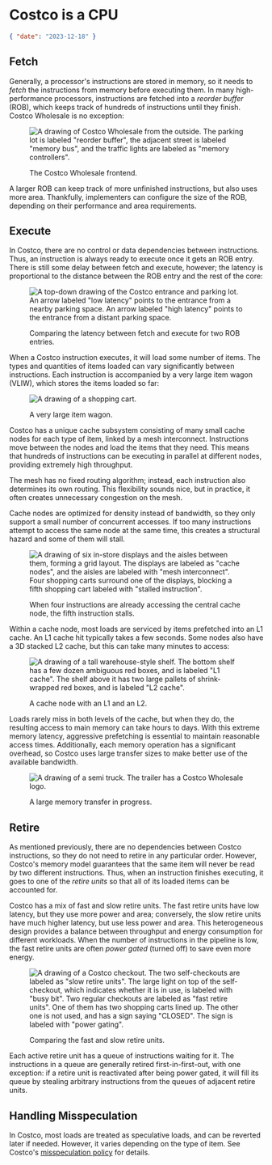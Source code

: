 # Costco is a CPU

```json
{ "date": "2023-12-18" }
```

## Fetch

Generally, a processor's instructions are stored in memory, so it needs to _fetch_ the instructions from memory before executing them. In many high-performance processors, instructions are fetched into a _reorder buffer_ (ROB), which keeps track of hundreds of instructions until they finish. Costco Wholesale is no exception:

<figure>

![A drawing of Costco Wholesale from the outside. The parking lot is labeled "reorder buffer", the adjacent street is labeled "memory bus", and the traffic lights are labeled as "memory controllers".](/images/costco-frontend.png)

<figcaption>The Costco Wholesale frontend.</figcaption>
</figure>

A larger ROB can keep track of more unfinished instructions, but also uses more area. Thankfully, implementers can configure the size of the ROB, depending on their performance and area requirements.

## Execute

In Costco, there are no control or data dependencies between instructions. Thus, an instruction is always ready to execute once it gets an ROB entry. There is still some delay between fetch and execute, however; the latency is proportional to the distance between the ROB entry and the rest of the core:

<figure>

![A top-down drawing of the Costco entrance and parking lot. An arrow labeled "low latency" points to the entrance from a nearby parking space. An arrow labeled "high latency" points to the entrance from a distant parking space.](/images/costco-fetch-execute-latency.png)

<figcaption>Comparing the latency between fetch and execute for two ROB entries.</figcaption>
</figure>

When a Costco instruction executes, it will load some number of items. The types and quantities of items loaded can vary significantly between instructions. Each instruction is accompanied by a very large item wagon (VLIW), which stores the items loaded so far:

<figure>

![A drawing of a shopping cart.](/images/costco-vliw.png)

<figcaption>A very large item wagon.</figcaption>
</figure>

Costco has a unique cache subsystem consisting of many small cache nodes for each type of item, linked by a mesh interconnect. Instructions move between the nodes and load the items that they need. This means that hundreds of instructions can be executing in parallel at different nodes, providing extremely high throughput.

The mesh has no fixed routing algorithm; instead, each instruction also determines its own routing. This flexibility sounds nice, but in practice, it often creates unnecessary congestion on the mesh.

Cache nodes are optimized for density instead of bandwidth, so they only support a small number of concurrent accesses. If too many instructions attempt to access the same node at the same time, this creates a structural hazard and some of them will stall.

<figure>

![A drawing of six in-store displays and the aisles between them, forming a grid layout. The displays are labeled as "cache nodes", and the aisles are labeled with "mesh interconnect". Four shopping carts surround one of the displays, blocking a fifth shopping cart labeled with "stalled instruction".](/images/costco-mesh.png)

<figcaption>When four instructions are already accessing the central cache node, the fifth instruction stalls.</figcaption>
</figure>

Within a cache node, most loads are serviced by items prefetched into an L1 cache. An L1 cache hit typically takes a few seconds. Some nodes also have a 3D stacked L2 cache, but this can take many minutes to access:

<figure>

![A drawing of a tall warehouse-style shelf. The bottom shelf has a few dozen ambiguous red boxes, and is labeled "L1 cache". The shelf above it has two large pallets of shrink-wrapped red boxes, and is labeled "L2 cache".](/images/costco-3d-cache.png)

<figcaption>A cache node with an L1 and an L2.</figcaption>
</figure>

Loads rarely miss in both levels of the cache, but when they do, the resulting access to main memory can take hours to days. With this extreme memory latency, aggressive prefetching is essential to maintain reasonable access times. Additionally, each memory operation has a significant overhead, so Costco uses large transfer sizes to make better use of the available bandwidth.

<figure>

![A drawing of a semi truck. The trailer has a Costco Wholesale logo.](/images/costco-memory-transfer.png)

<figcaption>A large memory transfer in progress.</figcaption>
</figure>

## Retire

As mentioned previously, there are no dependencies between Costco instructions, so they do not need to retire in any particular order. However, Costco's memory model guarantees that the same item will never be read by two different instructions. Thus, when an instruction finishes executing, it goes to one of the _retire units_ so that all of its loaded items can be accounted for.

Costco has a mix of fast and slow retire units. The fast retire units have low latency, but they use more power and area; conversely, the slow retire units have much higher latency, but use less power and area. This heterogeneous design provides a balance between throughput and energy consumption for different workloads. When the number of instructions in the pipeline is low, the fast retire units are often _power gated_ (turned off) to save even more energy.

<figure>

![A drawing of a Costco checkout. The two self-checkouts are labeled as "slow retire units". The large light on top of the self-checkout, which indicates whether it is in use, is labeled with "busy bit". Two regular checkouts are labeled as "fast retire units". One of them has two shopping carts lined up. The other one is not used, and has a sign saying "CLOSED". The sign is labeled with "power gating".](/images/costco-retire.png)

<figcaption>Comparing the fast and slow retire units.</figcaption>
</figure>

Each active retire unit has a queue of instructions waiting for it. The instructions in a queue are generally retired first-in-first-out, with one exception: if a retire unit is reactivated after being power gated, it will fill its queue by stealing arbitrary instructions from the queues of adjacent retire units.

## Handling Misspeculation

In Costco, most loads are treated as speculative loads, and can be reverted later if needed. However, it varies depending on the type of item. See Costco's [misspeculation policy](https://customerservice.costco.com/app/answers/answer_view/a_id/1191) for details.
